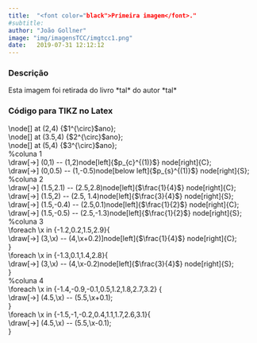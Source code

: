 ```yaml
---
title:  "<font color="black">Primeira imagem</font>."
#subtitle: 
author: "João Gollner"
image: "img/imagensTCC/imgtcc1.png"
date:   2019-07-31 12:12:12
---
```


### Descrição

<p style="text-align: justify;">
Esta imagem foi retirada do livro *tal* do autor *tal*
</p>

### Código para TIKZ no Latex

<p style="text-align: justify;">
\node[] at (2,4) {$1^{\circ}$ano}; <br>
\node[] at (3.5,4) {$2^{\circ}$ano}; <br>
\node[] at (5,4) {$3^{\circ}$ano}; <br>
%coluna 1 <br>
\draw[->] (0,1) -- (1,2)node[left]{$p_{c}^{(1)}$} node[right]{C}; <br>
\draw[->] (0,0.5) -- (1,-0.5)node[below left]{$p_{s}^{(1)}$} node[right]{S}; <br>
%coluna 2 <br>
\draw[->] (1.5,2.1) -- (2.5,2.8)node[left]{$\frac{1}{4}$} node[right]{C}; <br>
\draw[->] (1.5,2) -- (2.5, 1.4)node[left]{$\frac{3}{4}$} node[right]{S}; <br>
\draw[->] (1.5,-0.4) -- (2.5,0.1)node[left]{$\frac{1}{2}$} node[right]{C}; <br>
\draw[->] (1.5,-0.5) -- (2.5,-1.3)node[left]{$\frac{1}{2}$} node[right]{S}; <br>
%coluna 3 <br>
\foreach \x in {-1.2,0.2,1.5,2.9}{ <br>
\draw[->] (3,\x) -- (4,\x+0.2)]node[left]{$\frac{1}{4}$} node[right]{C}; <br>
} <br>
\foreach \x in {-1.3,0.1,1.4,2.8}{ <br>
\draw[->] (3,\x) -- (4,\x-0.2)node[left]{$\frac{3}{4}$} node[right]{S}; <br>
} <br>
%coluna 4 <br>
\foreach \x in {-1.4,-0.9,-0.1,0.5,1.2,1.8,2.7,3.2} { <br>
\draw[->] (4.5,\x) -- (5.5,\x+0.1); <br>
} <br>
\foreach \x in {-1.5,-1,-0.2,0.4,1.1,1.7,2.6,3.1}{ <br>
\draw[->] (4.5,\x) -- (5.5,\x-0.1); <br>
}
</p>


